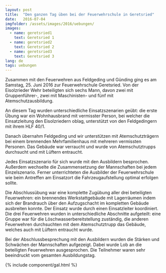 ```yaml
---
layout: post
title:  "Den ganzen Tag üben bei der Feuerwehrschule in Geretsried"
date:   2016-07-04
imgfolder: /assets/images/2016/uebungen/
images:
  - name: geretsried1
    text: Geretsried 1
  - name: geretsried2
    text: Geretsried 2
  - name: geretsried3
    text: Geretsried 3
lang: de
tags: uebungen
---
```


Zusammen mit den Feuerwehren aus Feldgeding und Günding ging es am Samstag, 25. Juni 2016 zur Feuerwehrschule Geretsried. Von der Eisolzrieder Wehr beteiligten sich sechs Mann, davon zwei mit Gruppenführer-, zwei mit Maschinisten- und fünf mit Atemschutzausbildung.

An diesem Tag wurden unterschiedliche Einsatzszenarien geübt: die erste Übung war ein Wohnhausbrand mit vermisster Person, bei welcher die Einsatzleitung den Eisolzriedern oblag, unterstützt von den Feldgedingern mit ihrem HLF 40/1.

Danach übernahm Feldgeding und wir unterstützen mit Atemschutzträgern bei einem brennenden Mehrfamilienhaus mit mehreren vermissten Personen. Das Gebäude war verraucht und wurde von Atemschutztrupps durchsucht und mit Lüftern entraucht.

Jedes Einsatzszenario für sich wurde mit den Ausbildern besprochen. Außerdem wechselte die Zusammensetzung der Mannschaften bei jedem Einzelszenario. Ferner unterrichteten die Ausbilder der Feuerwehrschule wie beim Antreffen am Einsatzort die Fahrzeugaufstellung optimal erfolgen sollte.

Die Abschlussübung war eine komplette Zugübung aller drei beteiligten Feuerwehren: ein brennendes Werkstattgebäude mit Lagerräumen indem sich der Brandrauch über den Aufzugschacht im kompletten Gebäude ausbreiten konnte. Der Einsatz wurde durch einen Einsatzleiter koordiniert. Die drei Feuerwehren wurden in unterschiedliche Abschnitte aufgeteilt: eine Gruppe war für die Löschwasserbereitstellung zuständig, die anderen Feuerwehren durchsuchten mit dem Atemschutztrupp das Gebäude, welches auch mit Lüftern entraucht wurde.

Bei der Abschlussbesprechung mit den Ausbildern wurden die Stärken und Schwächen der Mannschaften aufgezeigt. Dabei wurde Lob an die beteiligten Feuerwehren ausgesprochen. Die Teilnehmer waren sehr beeindruckt vom gesamten Ausbildungstag.

{% include component/gal.html %}

